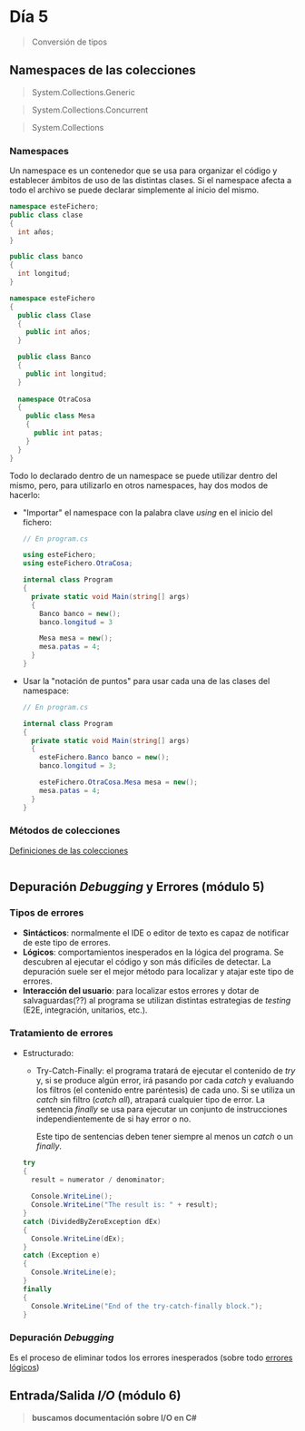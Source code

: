 # Día 5

> Conversión de tipos

## Namespaces de las colecciones

> System.Collections.Generic

> System.Collections.Concurrent

> System.Collections

### Namespaces

Un namespace es un contenedor que se usa para organizar el código y establecer ámbitos de uso de las distintas clases. Si el namespace afecta a todo el archivo se puede declarar simplemente al inicio del mismo.

```csharp
namespace esteFichero;
public class clase
{
  int años;
}

public class banco
{
  int longitud;
}
```

```csharp
namespace esteFichero
{
  public class Clase
  {
    public int años;
  }

  public class Banco
  {
    public int longitud;
  }
  
  namespace OtraCosa
  {
    public class Mesa
    {
      public int patas;
    }
  }
}
```

Todo lo declarado dentro de un namespace se puede utilizar dentro del mismo, pero, para utilizarlo en otros namespaces, hay dos modos de hacerlo:

* "Importar" el namespace con la palabra clave *using* en el inicio del fichero:

  ```csharp
  // En program.cs

  using esteFichero;
  using esteFichero.OtraCosa;

  internal class Program
  {
    private static void Main(string[] args)
    {
      Banco banco = new();
      banco.longitud = 3

      Mesa mesa = new();
      mesa.patas = 4;
    }
  }
  ```

* Usar la "notación de puntos" para usar cada una de las clases del namespace:

  ```csharp
  // En program.cs

  internal class Program
  {
    private static void Main(string[] args)
    {
      esteFichero.Banco banco = new();
      banco.longitud = 3;

      esteFichero.OtraCosa.Mesa mesa = new();
      mesa.patas = 4;
    }
  }
  ```

### Métodos de colecciones

[Definiciones de las colecciones](/fundamentos/10-18-Fundamentos.md#estructuras-de-datos)

```csharp

```

## Depuración *Debugging* y Errores (módulo 5)

### Tipos de errores

* **Sintácticos**: normalmente el IDE o editor de texto es capaz de notificar de este tipo de errores.
* **Lógicos**: comportamientos inesperados en la lógica del programa. Se descubren al ejecutar el código y son más difíciles de detectar. La depuración suele ser el mejor método para localizar y atajar este tipo de errores.
* **Interacción del usuario**: para localizar estos errores y dotar de salvaguardas(??) al programa se utilizan distintas estrategias de *testing* (E2E, integración, unitarios, etc.).

### Tratamiento de errores

* Estructurado:

  * Try-Catch-Finally: el programa tratará de ejecutar el contenido de *try* y, si se produce algún error, irá pasando por cada *catch* y evaluando los filtros (el contenido entre paréntesis) de cada uno. Si se utiliza un *catch* sin filtro (*catch all*), atrapará cualquier tipo de error. La sentencia *finally* se usa para ejecutar un conjunto de instrucciones independientemente de si hay error o no.

    Este tipo de sentencias deben tener siempre al menos un *catch* o un *finally*.

  ```csharp
  try
  {
    result = numerator / denominator;
    
    Console.WriteLine();
    Console.WriteLine("The result is: " + result);
  }
  catch (DividedByZeroException dEx)
  {
    Console.WriteLine(dEx);
  }
  catch (Exception e)
  {
    Console.WriteLine(e);
  }
  finally
  {
    Console.WriteLine("End of the try-catch-finally block.");
  }
  ```

### Depuración *Debugging*

Es el proceso de eliminar todos los errores inesperados (sobre todo [errores lógicos](#tratamiento-de-errores))

## Entrada/Salida *I/O* (módulo 6)

> **buscamos documentación sobre I/O en C#**
